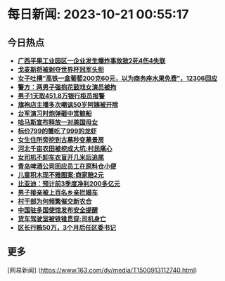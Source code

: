 
# 每日新闻: 2023-10-21 00:55:17
## 今日热点

- **[广西平果工业园区一企业发生爆炸事故致2死4伤4失联](https://www.163.com/search?keyword=%E5%B9%BF%E8%A5%BF%E5%B9%B3%E6%9E%9C%E5%B7%A5%E4%B8%9A%E5%9B%AD%E5%8C%BA%E4%B8%80%E4%BC%81%E4%B8%9A%E5%8F%91%E7%94%9F%E7%88%86%E7%82%B8%E4%BA%8B%E6%95%85%E8%87%B42%E6%AD%BB4%E4%BC%A44%E5%A4%B1%E8%81%94)**
- **[戈麦斯将被剥夺世界杯冠军头衔](https://www.163.com/search?keyword=%E6%88%88%E9%BA%A6%E6%96%AF%E5%B0%86%E8%A2%AB%E5%89%A5%E5%A4%BA%E4%B8%96%E7%95%8C%E6%9D%AF%E5%86%A0%E5%86%9B%E5%A4%B4%E8%A1%94)**
- **[女子吐槽“高铁一盒葡萄200克60元，以为商务座水果免费”，12306回应](https://www.163.com/search?keyword=%E5%A5%B3%E5%AD%90%E5%90%90%E6%A7%BD%E2%80%9C%E9%AB%98%E9%93%81%E4%B8%80%E7%9B%92%E8%91%A1%E8%90%84200%E5%85%8B60%E5%85%83%EF%BC%8C%E4%BB%A5%E4%B8%BA%E5%95%86%E5%8A%A1%E5%BA%A7%E6%B0%B4%E6%9E%9C%E5%85%8D%E8%B4%B9%E2%80%9D%EF%BC%8C12306%E5%9B%9E%E5%BA%94)**
- **[警方：两男子强抱花鼓戏女演员被拘](https://www.163.com/search?keyword=%E8%AD%A6%E6%96%B9%EF%BC%9A%E4%B8%A4%E7%94%B7%E5%AD%90%E5%BC%BA%E6%8A%B1%E8%8A%B1%E9%BC%93%E6%88%8F%E5%A5%B3%E6%BC%94%E5%91%98%E8%A2%AB%E6%8B%98)**
- **[男子1天取451.8万银行柜员报警](https://www.163.com/search?keyword=%E7%94%B7%E5%AD%901%E5%A4%A9%E5%8F%96451.8%E4%B8%87%E9%93%B6%E8%A1%8C%E6%9F%9C%E5%91%98%E6%8A%A5%E8%AD%A6)**
- **[旗袍店主播多次嘲讽50岁阿姨被开除](https://www.163.com/search?keyword=%E6%97%97%E8%A2%8D%E5%BA%97%E4%B8%BB%E6%92%AD%E5%A4%9A%E6%AC%A1%E5%98%B2%E8%AE%BD50%E5%B2%81%E9%98%BF%E5%A7%A8%E8%A2%AB%E5%BC%80%E9%99%A4)**
- **[台军演习时炮弹砸中赏鲸船](https://www.163.com/search?keyword=%E5%8F%B0%E5%86%9B%E6%BC%94%E4%B9%A0%E6%97%B6%E7%82%AE%E5%BC%B9%E7%A0%B8%E4%B8%AD%E8%B5%8F%E9%B2%B8%E8%88%B9)**
- **[哈马斯宣布释放一对美国母女](https://www.163.com/search?keyword=%E5%93%88%E9%A9%AC%E6%96%AF%E5%AE%A3%E5%B8%83%E9%87%8A%E6%94%BE%E4%B8%80%E5%AF%B9%E7%BE%8E%E5%9B%BD%E6%AF%8D%E5%A5%B3)**
- **[标价799的蟹吃了999的龙虾](https://www.163.com/search?keyword=%E6%A0%87%E4%BB%B7799%E7%9A%84%E8%9F%B9%E5%90%83%E4%BA%86999%E7%9A%84%E9%BE%99%E8%99%BE)**
- **[女生住所旁挖到古墓秒变墓景房](https://www.163.com/search?keyword=%E5%A5%B3%E7%94%9F%E4%BD%8F%E6%89%80%E6%97%81%E6%8C%96%E5%88%B0%E5%8F%A4%E5%A2%93%E7%A7%92%E5%8F%98%E5%A2%93%E6%99%AF%E6%88%BF)**
- **[河北千亩农田被挖成大坑:村民痛心](https://www.163.com/search?keyword=%E6%B2%B3%E5%8C%97%E5%8D%83%E4%BA%A9%E5%86%9C%E7%94%B0%E8%A2%AB%E6%8C%96%E6%88%90%E5%A4%A7%E5%9D%91+%E6%9D%91%E6%B0%91%E7%97%9B%E5%BF%83)**
- **[女司机不卸车衣盲开几米后追尾](https://www.163.com/search?keyword=%E5%A5%B3%E5%8F%B8%E6%9C%BA%E4%B8%8D%E5%8D%B8%E8%BD%A6%E8%A1%A3%E7%9B%B2%E5%BC%80%E5%87%A0%E7%B1%B3%E5%90%8E%E8%BF%BD%E5%B0%BE)**
- **[青岛啤酒公司回应员工在原料仓小便](https://www.163.com/search?keyword=%E9%9D%92%E5%B2%9B%E5%95%A4%E9%85%92%E5%85%AC%E5%8F%B8%E5%9B%9E%E5%BA%94%E5%91%98%E5%B7%A5%E5%9C%A8%E5%8E%9F%E6%96%99%E4%BB%93%E5%B0%8F%E4%BE%BF)**
- **[儿童积木现不雅图案:商家赔2元](https://www.163.com/search?keyword=%E5%84%BF%E7%AB%A5%E7%A7%AF%E6%9C%A8%E7%8E%B0%E4%B8%8D%E9%9B%85%E5%9B%BE%E6%A1%88+%E5%95%86%E5%AE%B6%E8%B5%942%E5%85%83)**
- **[比亚迪：预计前3季度净利200多亿元](https://www.163.com/search?keyword=%E6%AF%94%E4%BA%9A%E8%BF%AA%EF%BC%9A%E9%A2%84%E8%AE%A1%E5%89%8D3%E5%AD%A3%E5%BA%A6%E5%87%80%E5%88%A9200%E5%A4%9A%E4%BA%BF%E5%85%83)**
- **[男子接亲被上百名乡亲拦婚车](https://www.163.com/search?keyword=%E7%94%B7%E5%AD%90%E6%8E%A5%E4%BA%B2%E8%A2%AB%E4%B8%8A%E7%99%BE%E5%90%8D%E4%B9%A1%E4%BA%B2%E6%8B%A6%E5%A9%9A%E8%BD%A6)**
- **[村干部为何频繁催交新农合](https://www.163.com/search?keyword=%E6%9D%91%E5%B9%B2%E9%83%A8%E4%B8%BA%E4%BD%95%E9%A2%91%E7%B9%81%E5%82%AC%E4%BA%A4%E6%96%B0%E5%86%9C%E5%90%88)**
- **[中国驻多国使馆发布安全提醒](https://www.163.com/search?keyword=%E4%B8%AD%E5%9B%BD%E9%A9%BB%E5%A4%9A%E5%9B%BD%E4%BD%BF%E9%A6%86%E5%8F%91%E5%B8%83%E5%AE%89%E5%85%A8%E6%8F%90%E9%86%92)**
- **[货车驾驶室被铁锥贯穿:司机身亡](https://www.163.com/search?keyword=%E8%B4%A7%E8%BD%A6%E9%A9%BE%E9%A9%B6%E5%AE%A4%E8%A2%AB%E9%93%81%E9%94%A5%E8%B4%AF%E7%A9%BF+%E5%8F%B8%E6%9C%BA%E8%BA%AB%E4%BA%A1)**
- **[区长行贿50万，3个月后任区委书记](https://www.163.com/search?keyword=%E5%8C%BA%E9%95%BF%E8%A1%8C%E8%B4%BF50%E4%B8%87%EF%BC%8C3%E4%B8%AA%E6%9C%88%E5%90%8E%E4%BB%BB%E5%8C%BA%E5%A7%94%E4%B9%A6%E8%AE%B0)**

## 更多
[网易新闻] (https://www.163.com/dy/media/T1500913112740.html)
